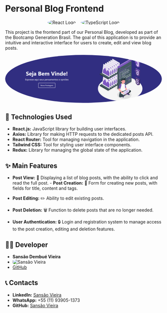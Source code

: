 # Personal Blog Frontend

<p align="center">
<img src="https://upload.wikimedia.org/wikipedia/commons/a/a7/React-icon.svg" alt="React Logo" width="100" height="100" style="border-radius: 50%;"> &nbsp;&nbsp;
<img src="https://upload.wikimedia.org/wikipedia/commons/4/4c/Typescript_logo_2020.svg" alt="TypeScript Logo" width="100" height="100" style="border-radius: 50%;">
</p>

This project is the frontend part of our Personal Blog, developed as part of the Bootcamp Generation Brasil. The goal of this application is to provide an intuitive and interactive interface for users to create, edit and view blog posts.

<p align="center">
<img src="./src/assets/seja-bem-vindo.png" alt="Personal Blog Logo" style="border-radius: 50%;">
</p>

## 🚀 Technologies Used
- **React.js:** JavaScript library for building user interfaces.
- **Axios:** Library for making HTTP requests to the dedicated posts API.
- **React Router:** Tool for managing navigation in the application.
- **Tailwind CSS:** Tool for styling user interface components.
- **Redux:** Library for managing the global state of the application.

## ✨ Main Features
- **Post View:** 📄 Displaying a list of blog posts, with the ability to click and read the full post. - **Post Creation:** 📝 Form for creating new posts, with fields for title, content and tags.

- **Post Editing:** ✏️ Ability to edit existing posts.

- **Post Deletion:** 🗑️ Function to delete posts that are no longer needed.

- **User Authentication:** 🔒 Login and registration system to manage access to the post creation, editing and deletion features.

## 👨‍💻 Developer
- **Sansão Dembué Vieira**
- <img src="https://avatars.githubusercontent.com/sansaovieira" alt="Sansão Vieira" width="100" height="100" style="border-radius: 25% 25% 25% 25%;">
- [GitHub](https://github.com/sansaovieira)

## 📞 Contacts
- **LinkedIn:** [Sansão Vieira](https://www.linkedin.com/in/sansaovieira/)
- **WhatsApp:** +55 (11) 93905-1373
- **GitHub:** [Sansão Vieira](https://github.com/sansaovieira)

